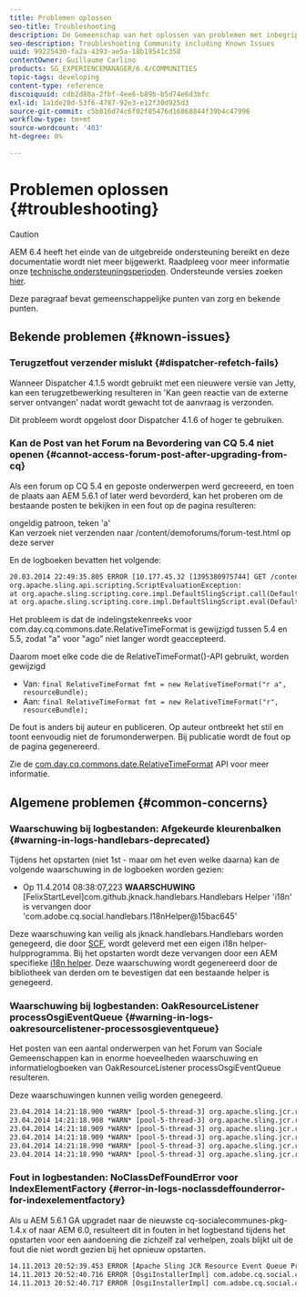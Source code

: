 ```yaml
---
title: Problemen oplossen
seo-title: Troubleshooting
description: De Gemeenschap van het oplossen van problemen met inbegrip van Bekende Kwesties
seo-description: Troubleshooting Community including Known Issues
uuid: 99225430-fa2a-4393-ae5a-18b19541c358
contentOwner: Guillaume Carlino
products: SG_EXPERIENCEMANAGER/6.4/COMMUNITIES
topic-tags: developing
content-type: reference
discoiquuid: cdb2d80a-2fbf-4ee6-b89b-b5d74e6d3bfc
exl-id: 1a1de20d-53f6-4787-92e3-e12f30d925d3
source-git-commit: c5b816d74c6f02f85476d16868844f39b4c47996
workflow-type: tm+mt
source-wordcount: '403'
ht-degree: 0%

---
```


# Problemen oplossen {#troubleshooting}

>[!CAUTION]
>
>AEM 6.4 heeft het einde van de uitgebreide ondersteuning bereikt en deze documentatie wordt niet meer bijgewerkt. Raadpleeg voor meer informatie onze [technische ondersteuningsperioden](https://helpx.adobe.com/support/programs/eol-matrix.html). Ondersteunde versies zoeken [hier](https://experienceleague.adobe.com/docs/).

Deze paragraaf bevat gemeenschappelijke punten van zorg en bekende punten.

## Bekende problemen {#known-issues}

### Terugzetfout verzender mislukt {#dispatcher-refetch-fails}

Wanneer Dispatcher 4.1.5 wordt gebruikt met een nieuwere versie van Jetty, kan een terugzetbewerking resulteren in &#39;Kan geen reactie van de externe server ontvangen&#39; nadat wordt gewacht tot de aanvraag is verzonden.

Dit probleem wordt opgelost door Dispatcher 4.1.6 of hoger te gebruiken.

### Kan de Post van het Forum na Bevordering van CQ 5.4 niet openen {#cannot-access-forum-post-after-upgrading-from-cq}

Als een forum op CQ 5.4 en geposte onderwerpen werd gecreeerd, en toen de plaats aan AEM 5.6.1 of later werd bevorderd, kan het proberen om de bestaande posten te bekijken in een fout op de pagina resulteren:

ongeldig patroon, teken &#39;a&#39;\
Kan verzoek niet verzenden naar /content/demoforums/forum-test.html op deze server

En de logboeken bevatten het volgende:

```xml
20.03.2014 22:49:35.805 ERROR [10.177.45.32 [1395380975744] GET /content/demoforums/forum-test.html HTTP/1.1] com.day.cq.wcm.tags.IncludeTag Error while executing script content.jsp
org.apache.sling.api.scripting.ScriptEvaluationException: 
at org.apache.sling.scripting.core.impl.DefaultSlingScript.call(DefaultSlingScript.java:388)
at org.apache.sling.scripting.core.impl.DefaultSlingScript.eval(DefaultSlingScript.java:171)
```

Het probleem is dat de indelingstekenreeks voor com.day.cq.commons.date.RelativeTimeFormat is gewijzigd tussen 5.4 en 5.5, zodat &quot;a&quot; voor &quot;ago&quot; niet langer wordt geaccepteerd.

Daarom moet elke code die de RelativeTimeFormat()-API gebruikt, worden gewijzigd

* Van: `final RelativeTimeFormat fmt = new RelativeTimeFormat("r a", resourceBundle);`
* Aan: `final RelativeTimeFormat fmt = new RelativeTimeFormat("r", resourceBundle);`

De fout is anders bij auteur en publiceren. Op auteur ontbreekt het stil en toont eenvoudig niet de forumonderwerpen. Bij publicatie wordt de fout op de pagina gegenereerd.

Zie de [com.day.cq.commons.date.RelativeTimeFormat](https://helpx.adobe.com/experience-manager/6-5/sites/developing/using/reference-materials/javadoc/com/day/cq/commons/date/RelativeTimeFormat.html) API voor meer informatie.

## Algemene problemen {#common-concerns}

### Waarschuwing bij logbestanden: Afgekeurde kleurenbalken {#warning-in-logs-handlebars-deprecated}

Tijdens het opstarten (niet 1st - maar om het even welke daarna) kan de volgende waarschuwing in de logboeken worden gezien:

* Op 11.4.2014 08:38:07,223 **WAARSCHUWING** [FelixStartLevel]com.github.jknack.handlebars.Handlebars Helper &#39;i18n&#39; is vervangen door &#39;com.adobe.cq.social.handlebars.I18nHelper@15bac645&#39;

Deze waarschuwing kan veilig als jknack.handlebars.Handlebars worden genegeerd, die door [SCF](scf.md#handlebarsjavascripttemplatinglanguage), wordt geleverd met een eigen i18n helper-hulpprogramma. Bij het opstarten wordt deze vervangen door een AEM specifieke [i18n helper](handlebars-helpers.md#i-n). Deze waarschuwing wordt gegenereerd door de bibliotheek van derden om te bevestigen dat een bestaande helper is genegeerd.

### Waarschuwing bij logbestanden: OakResourceListener processOsgiEventQueue {#warning-in-logs-oakresourcelistener-processosgieventqueue}

Het posten van een aantal onderwerpen van het Forum van Sociale Gemeenschappen kan in enorme hoeveelheden waarschuwing en informatielogboeken van OakResourceListener processOsgiEventQueue resulteren.

Deze waarschuwingen kunnen veilig worden genegeerd.

```xml
23.04.2014 14:21:18.900 *WARN* [pool-5-thread-3] org.apache.sling.jcr.resource.internal.OakResourceListener processOsgiEventQueue: Resource at /var/search-collections/ugc-sc/_m.frq/jcr:content not found, which is not expected for an added or modified node
23.04.2014 14:21:18.908 *WARN* [pool-5-thread-3] org.apache.sling.jcr.resource.internal.OakResourceListener processOsgiEventQueue: Resource at /var/search-collections/ugc-sc/_m.prx/jcr:content not found, which is not expected for an added or modified node
23.04.2014 14:21:18.909 *WARN* [pool-5-thread-3] org.apache.sling.jcr.resource.internal.OakResourceListener processOsgiEventQueue: Resource at /var/replication/data/1f799fb4-0aeb-4660-aadb-705657f16048/67/67699ab5-9d57-4c79-a755-2727ba9e6452/jcr:content not found, which is not expected for an added or modified node
23.04.2014 14:21:18.909 *WARN* [pool-5-thread-3] org.apache.sling.jcr.resource.internal.OakResourceListener processOsgiEventQueue: Resource at /var/replication/data/1f799fb4-0aeb-4660-aadb-705657f16048/67/67699ab5-9d57-4c79-a755-2727ba9e6452/jcr:content not found, which is not expected for an added or modified node
23.04.2014 14:21:18.990 *WARN* [pool-5-thread-3] org.apache.sling.jcr.resource.internal.OakResourceListener processOsgiEventQueue: Resource at /var/replication/data/1f799fb4-0aeb-4660-aadb-705657f16048/b9/b91f1690-87e8-41d8-a78e-cd2259f837c8/jcr:content not found, which is not expected for an added or modified node
23.04.2014 14:21:18.990 *WARN* [pool-5-thread-3] org.apache.sling.jcr.resource.internal.OakResourceListener processOsgiEventQueue: Resource at /var/replication/data/1f799fb4-0aeb-4660-aadb-705657f16048/b9/b91f1690-87e8-41d8-a78e-cd2259f837c8/jcr:content not found, which is not expected for an added or modified node
```

### Fout in logbestanden: NoClassDefFoundError voor IndexElementFactory {#error-in-logs-noclassdeffounderror-for-indexelementfactory}

Als u AEM 5.6.1 GA upgradet naar de nieuwste cq-socialecommunes-pkg-1.4.x of naar AEM 6.0, resulteert dit in fouten in het logbestand tijdens het opstarten voor een aandoening die zichzelf zal verhelpen, zoals blijkt uit de fout die niet wordt gezien bij het opnieuw opstarten.

```xml
14.11.2013 20:52:39.453 ERROR [Apache Sling JCR Resource Event Queue Processor for path '/'] com.adobe.cq.social.storage.index.impl.IndexService Error occurred while processing event java.util.ConcurrentModificationException
14.11.2013 20:52:40.716 ERROR [OsgiInstallerImpl] com.adobe.cq.social.cq-social-commons [CommentListProvider] Error during instantiation of the implementation object (java.lang.NoClassDefFoundError: com/adobe/cq/social/storage/index/IndexElementFactory) java.lang.NoClassDefFoundError: com/adobe/cq/social/storage/index/IndexElementFactory
14.11.2013 20:52:40.717 ERROR [OsgiInstallerImpl] com.adobe.cq.social.cq-social-commons [CommentListProvider] Failed creating the component instance; see log for reason
```

